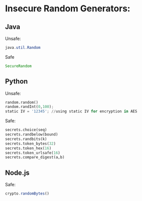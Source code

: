 # Insecure Random Generators:

## Java

Unsafe:
```java
java.util.Random
```

Safe
```java
SecureRandom
```

## Python

Unsafe:
```python
random.random()
random.randInt(0,100);
static IV = '12345'; //using static IV for encryption in AES

```

Safe:
```python
secrets.choice(seq)
secrets.randbelow(bound)
secrets.randbits(k)
secrets.token_bytes(32)
secrets.token_hex(16)
secrets.token_urlsafe(16)
secrets.compare_digest(a,b)
```

## Node.js

Safe:
```node.js
crypto.randomBytes()
